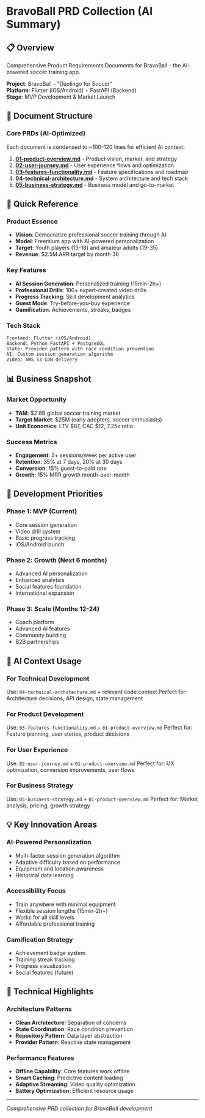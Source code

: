 # BravoBall PRD Collection (AI Summary)

## 📋 Overview
Comprehensive Product Requirements Documents for BravoBall - the AI-powered soccer training app.

**Project**: BravoBall - "Duolingo for Soccer"  
**Platform**: Flutter (iOS/Android) + FastAPI (Backend)  
**Stage**: MVP Development & Market Launch

## 📁 Document Structure

### Core PRDs (AI-Optimized)
Each document is condensed to ~100-120 lines for efficient AI context:

1. **[01-product-overview.md](01-product-overview.md)** - Product vision, market, and strategy
2. **[02-user-journey.md](02-user-journey.md)** - User experience flows and optimization
3. **[03-features-functionality.md](03-features-functionality.md)** - Feature specifications and roadmap
4. **[04-technical-architecture.md](04-technical-architecture.md)** - System architecture and tech stack
5. **[05-business-strategy.md](05-business-strategy.md)** - Business model and go-to-market

## 🎯 Quick Reference

### Product Essence
- **Vision**: Democratize professional soccer training through AI
- **Model**: Freemium app with AI-powered personalization
- **Target**: Youth players (13-18) and amateur adults (19-35)
- **Revenue**: $2.5M ARR target by month 36

### Key Features
- **AI Session Generation**: Personalized training (15min-2h+)
- **Professional Drills**: 100+ expert-created video drills
- **Progress Tracking**: Skill development analytics
- **Guest Mode**: Try-before-you-buy experience
- **Gamification**: Achievements, streaks, badges

### Tech Stack
```
Frontend: Flutter (iOS/Android)
Backend: Python FastAPI + PostgreSQL
State: Provider pattern with race condition prevention
AI: Custom session generation algorithm
Video: AWS S3 CDN delivery
```

## 📊 Business Snapshot

### Market Opportunity
- **TAM**: $2.8B global soccer training market
- **Target Market**: $25M (early adopters, soccer enthusiasts)
- **Unit Economics**: LTV $87, CAC $12, 7.25x ratio

### Success Metrics
- **Engagement**: 3+ sessions/week per active user
- **Retention**: 35% at 7 days, 20% at 30 days
- **Conversion**: 15% guest-to-paid rate
- **Growth**: 15% MRR growth month-over-month

## 🚀 Development Priorities

### Phase 1: MVP (Current)
- Core session generation
- Video drill system
- Basic progress tracking
- iOS/Android launch

### Phase 2: Growth (Next 6 months)
- Advanced AI personalization
- Enhanced analytics
- Social features foundation
- International expansion

### Phase 3: Scale (Months 12-24)
- Coach platform
- Advanced AI features
- Community building
- B2B partnerships

## 🎯 AI Context Usage

### For Technical Development
Use: `04-technical-architecture.md` + relevant code context
Perfect for: Architecture decisions, API design, state management

### For Product Development  
Use: `03-features-functionality.md` + `01-product-overview.md`
Perfect for: Feature planning, user stories, product decisions

### For User Experience
Use: `02-user-journey.md` + `01-product-overview.md`
Perfect for: UX optimization, conversion improvements, user flows

### For Business Strategy
Use: `05-business-strategy.md` + `01-product-overview.md`
Perfect for: Market analysis, pricing, growth strategy

## 💡 Key Innovation Areas

### AI-Powered Personalization
- Multi-factor session generation algorithm
- Adaptive difficulty based on performance
- Equipment and location awareness
- Historical data learning

### Accessibility Focus
- Train anywhere with minimal equipment
- Flexible session lengths (15min-2h+)
- Works for all skill levels
- Affordable professional training

### Gamification Strategy
- Achievement badge system
- Training streak tracking
- Progress visualization
- Social features (future)

## 🔧 Technical Highlights

### Architecture Patterns
- **Clean Architecture**: Separation of concerns
- **State Coordination**: Race condition prevention
- **Repository Pattern**: Data layer abstraction
- **Provider Pattern**: Reactive state management

### Performance Features
- **Offline Capability**: Core features work offline
- **Smart Caching**: Predictive content loading
- **Adaptive Streaming**: Video quality optimization
- **Battery Optimization**: Efficient resource usage

---
*Comprehensive PRD collection for BravoBall development* 